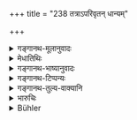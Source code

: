 +++
title = "238 तत्राऽपरिवृतन् धान्यम्"

+++

<details><summary>गङ्गानथ-मूलानुवादः</summary>

If the cattle damage the unfenced crops therein, the king, in that case, shall not inflict punishment on the cattle-keepers.—(238)
</details>

<details><summary>मेधातिथिः</summary>

**तत्र** परीहारस्थाने क्षेत्रं न कर्तव्यम् । अथ कृतं तस्माद् वृत्तिर् न कृता । अतः क्षेत्रिण एवापराध्यन्ति, न पशुपालाः । न हि पाल एकैकं पशुं हस्तबन्धेन नेतुं शक्नोति । न च पशूनाम् अन्यो निर्गमो ऽस्ति ॥ ८.२३८ ॥
</details>

<details><summary>गङ्गानथ-भाष्यानुवादः</summary>

As a rule, no crops should be grown on the pasture-lands; since if they have been grown,—why should fences have not been put up? The fault thus lies with the cultivator, and not with the cattle-keepers. The cattle-keeper cannot always be leading each individual animal by the rope; and there is no other grazing ground for the cattle.—(238)
</details>

<details><summary>गङ्गानथ-टिप्पन्यः</summary>

This verse is quoted in *Mitākṣarā* (2.162), to the effect that this impurity pertains only to cases where the crops are not fenced.
</details>

<details><summary>गङ्गानथ-तुल्य-वाक्यानि</summary>

*Yājñavalkya* (2.162).—‘If cattle graze in a field on the road-side, or
near the village pasture-land, there is no offence, if it goes there by chance, and not intentionally on the part of the cowherd.’

*Nārada* (11.40).—‘When a field is situated on the borders of a village,
or contiguous to the pasture-land, or adjacent to a high road, the herdsman is not reprehensible for any damage to the crops, if the field is not protected by a fence.’

*Gautama* (12.21).—‘If damage is done in an unenclosed field near the
road, the responsibility falls on the herdsman and on the owner of the field.’

*Viṣṇu* (5.147-148).—‘There is no offence if the damage has been done
near a highway, or near a village, or in a field adjacent to the pasture-ground; or if it has been done in an unenclosed field.’
</details>

<details><summary>भारुचिः</summary>

यदि तु तत्र भूलोपात् समुप्यते न केनचित् परिवृतं च भवेत्, ततस् तद्भक्षणे गोभिर् न दोषः स्यात् पशुरक्षिणाम् ॥ ८.२३७ ॥
</details>

<details><summary>Bühler</summary>

238	If the cattle do damage to unfenced crops on that (common), the king shall in that case not punish the herdsmen.
</details>
